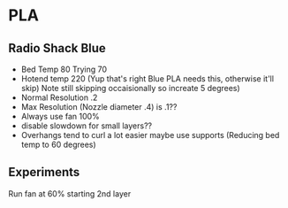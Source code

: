 # PLA
## Radio Shack Blue
* Bed Temp 80 Trying 70
* Hotend temp 220 (Yup that's right Blue PLA needs this, otherwise it'll skip) Note still skipping occaisionally so increate 5 degrees)
* Normal Resolution .2
* Max Resolution (Nozzle diameter .4) is .1??
* Always use fan 100%
* disable slowdown for small layers??
* Overhangs tend to curl a lot easier maybe use supports (Reducing bed temp to 60 degrees)
## Experiments
Run fan at 60% starting 2nd layer
<!--stackedit_data:
eyJoaXN0b3J5IjpbLTI5MTg4ODU0MSwtMTg4MDkwOTU5MSwtMT
k3Njg1NzE1MV19
-->